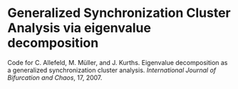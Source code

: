 # Generalized Synchronization Cluster Analysis via eigenvalue decomposition

Code for C. Allefeld, M. Müller, and J. Kurths. Eigenvalue decomposition as a
generalized synchronization cluster analysis. *International Journal of 
Bifurcation and Chaos*, 17, 2007.
